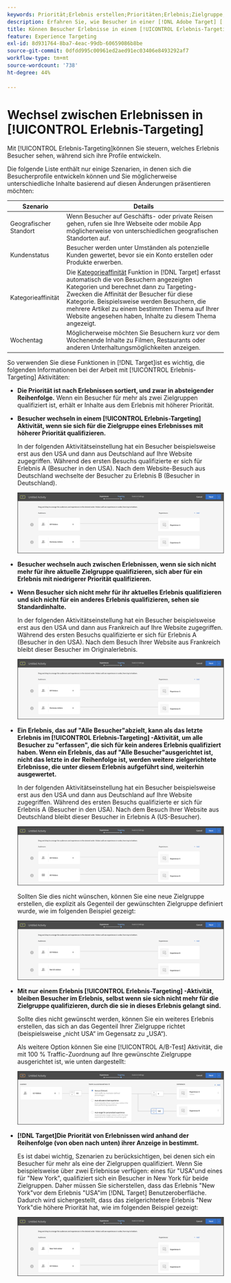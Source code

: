 ```yaml
---
keywords: Priorität;Erlebnis erstellen;Prioritäten;Erlebnis;Zielgruppe;Erlebnisse;Erlebnisse wechseln;Visual Experience Composer
description: Erfahren Sie, wie Besucher in einer [!DNL Adobe Target] [!UICONTROL Erlebnis-Targeting] (XT) -Aktivität, während sich ihre Profile entwickeln.
title: Können Besucher Erlebnisse in einem [!UICONTROL Erlebnis-Targeting] Aktivität?
feature: Experience Targeting
exl-id: 8d931764-8ba7-4eac-99db-60659086b8be
source-git-commit: 0dfdd995c00961ed2aed91ec03406e8493292af7
workflow-type: tm+mt
source-wordcount: '738'
ht-degree: 44%

---
```


# Wechsel zwischen Erlebnissen in [!UICONTROL Erlebnis-Targeting]

Mit [!UICONTROL Erlebnis-Targeting]können Sie steuern, welches Erlebnis Besucher sehen, während sich ihre Profile entwickeln.

Die folgende Liste enthält nur einige Szenarien, in denen sich die Besucherprofile entwickeln können und Sie möglicherweise unterschiedliche Inhalte basierend auf diesen Änderungen präsentieren möchten:

| Szenario | Details |
|--- |--- |
| Geografischer Standort | Wenn Besucher auf Geschäfts- oder private Reisen gehen, rufen sie Ihre Webseite oder mobile App möglicherweise von unterschiedlichen geografischen Standorten auf. |
| Kundenstatus | Besucher werden unter Umständen als potenzielle Kunden gewertet, bevor sie ein Konto erstellen oder Produkte erwerben. |
| Kategorieaffinität | Die [Kategorieaffinität](/help/main/c-target/c-visitor-profile/category-affinity.md) Funktion in [!DNL Target] erfasst automatisch die von Besuchern angezeigten Kategorien und berechnet dann zu Targeting-Zwecken die Affinität der Besucher für diese Kategorie. Beispielsweise werden Besuchern, die mehrere Artikel zu einem bestimmten Thema auf Ihrer Website angesehen haben, Inhalte zu diesem Thema angezeigt. |
| Wochentag | Möglicherweise möchten Sie Besuchern kurz vor dem Wochenende Inhalte zu Filmen, Restaurants oder anderen Unterhaltungsmöglichkeiten anzeigen. |

So verwenden Sie diese Funktionen in [!DNL Target]ist es wichtig, die folgenden Informationen bei der Arbeit mit [!UICONTROL Erlebnis-Targeting] Aktivitäten:

* **Die Priorität ist nach Erlebnissen sortiert, und zwar in absteigender Reihenfolge.** Wenn ein Besucher für mehr als zwei Zielgruppen qualifiziert ist, erhält er Inhalte aus dem Erlebnis mit höherer Priorität.
* **Besucher wechseln in einem [!UICONTROL Erlebnis-Targeting] Aktivität, wenn sie sich für die Zielgruppe eines Erlebnisses mit höherer Priorität qualifizieren.**

  In der folgenden Aktivitätseinstellung hat ein Besucher beispielsweise erst aus den USA und dann aus Deutschland auf Ihre Website zugegriffen. Während des ersten Besuchs qualifizierte er sich für Erlebnis A (Besucher in den USA). Nach dem Website-Besuch aus Deutschland wechselte der Besucher zu Erlebnis B (Besucher in Deutschland).

  ![Priorität USA > Deutschland](/help/main/c-activities/t-experience-target/t-xt-create/assets/xt_priority_us_germany-new.png)

* **Besucher wechseln auch zwischen Erlebnissen, wenn sie sich nicht mehr für ihre aktuelle Zielgruppe qualifizieren, sich aber für ein Erlebnis mit niedrigerer Priorität qualifizieren.**
* **Wenn Besucher sich nicht mehr für ihr aktuelles Erlebnis qualifizieren und sich nicht für ein anderes Erlebnis qualifizieren, sehen sie Standardinhalte.**

  In der folgenden Aktivitätseinstellung hat ein Besucher beispielsweise erst aus den USA und dann aus Frankreich auf Ihre Website zugegriffen. Während des ersten Besuchs qualifizierte er sich für Erlebnis A (Besucher in den USA). Nach dem Besuch Ihrer Website aus Frankreich bleibt dieser Besucher im Originalerlebnis.

  ![Priorität USA > Deutschland](/help/main/c-activities/t-experience-target/t-xt-create/assets/xt_priority_us_germany-new.png)

* **Ein Erlebnis, das auf &quot;Alle Besucher&quot;abzielt, kann als das letzte Erlebnis im [!UICONTROL Erlebnis-Targeting] -Aktivität, um alle Besucher zu &quot;erfassen&quot;, die sich für kein anderes Erlebnis qualifiziert haben. Wenn ein Erlebnis, das auf &quot;Alle Besucher&quot;ausgerichtet ist, nicht das letzte in der Reihenfolge ist, werden weitere zielgerichtete Erlebnisse, die unter diesem Erlebnis aufgeführt sind, weiterhin ausgewertet.**

  In der folgenden Aktivitätseinstellung hat ein Besucher beispielsweise erst aus den USA und dann aus Deutschland auf Ihre Website zugegriffen. Während des ersten Besuchs qualifizierte er sich für Erlebnis A (Besucher in den USA). Nach dem Besuch Ihrer Website aus Deutschland bleibt dieser Besucher in Erlebnis A (US-Besucher).

  ![Priorität USA > Alle Besucher](/help/main/c-activities/t-experience-target/t-xt-create/assets/xt_priority_us_all_visitors-new.png)

  Sollten Sie dies nicht wünschen, können Sie eine neue Zielgruppe erstellen, die explizit als Gegenteil der gewünschten Zielgruppe definiert wurde, wie im folgenden Beispiel gezeigt:

  ![Priorität USA > Nicht USA](/help/main/c-activities/t-experience-target/t-xt-create/assets/xt_priority_us_not_us-new.png)

* **Mit nur einem Erlebnis [!UICONTROL Erlebnis-Targeting] -Aktivität, bleiben Besucher im Erlebnis, selbst wenn sie sich nicht mehr für die Zielgruppe qualifizieren, durch die sie in dieses Erlebnis gelangt sind.**

  Sollte dies nicht gewünscht werden, können Sie ein weiteres Erlebnis erstellen, das sich an das Gegenteil Ihrer Zielgruppe richtet (beispielsweise „nicht USA“ im Gegensatz zu „USA“).

  Als weitere Option können Sie eine [!UICONTROL A/B-Test] Aktivität, die mit 100 % Traffic-Zuordnung auf Ihre gewünschte Zielgruppe ausgerichtet ist, wie unten dargestellt:

  ![Priorität ein einziges Erlebnis](/help/main/c-activities/t-experience-target/t-xt-create/assets/xt_priority_one_experience-new.png)

* **[!DNL Target]Die Priorität von Erlebnissen wird anhand der Reihenfolge (von oben nach unten) ihrer Anzeige in bestimmt.**

  Es ist dabei wichtig, Szenarien zu berücksichtigen, bei denen sich ein Besucher für mehr als eine der Zielgruppen qualifiziert. Wenn Sie beispielsweise über zwei Erlebnisse verfügen: eines für &quot;USA&quot;und eines für &quot;New York&quot;, qualifiziert sich ein Besucher in New York für beide Zielgruppen. Daher müssen Sie sicherstellen, dass das Erlebnis &quot;New York&quot;vor dem Erlebnis &quot;USA&quot;im [!DNL Target] Benutzeroberfläche. Dadurch wird sichergestellt, dass das zielgerichtetere Erlebnis &quot;New York&quot;die höhere Priorität hat, wie im folgenden Beispiel gezeigt:

  ![Priorität NY > USA](/help/main/c-activities/t-experience-target/t-xt-create/assets/xt_priority_ny_us-new.png)
